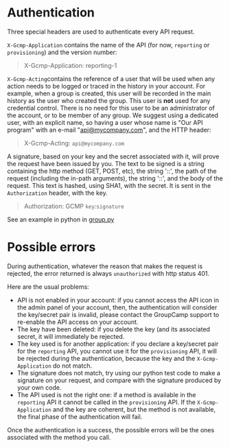# Authentication

Three special headers are used to authenticate every API request.

`X-Gcmp-Application` contains the name of the API (for now, `reporting` or
`provisioning`) and the version number:

> X-Gcmp-Application: reporting-1

`X-Gcmp-Acting`contains the reference of a user that will be used
when any action needs to be logged or traced in the history in your
account. For example, when a group is created, this user will be
recorded in the main history as the user who created the group. This
user is **not** used for any credential control. There is no need for
this user to be an administrator of the account, or to be member of
any group. We suggest using a dedicated user, with an explicit name,
so having a user whose name is "Our API program" with an e-mail
"api@mycompany.com", and the HTTP header:

> X-Gcmp-Acting: `api@mycompany.com`

A signature, based on your key and the secret associated with it, will
prove the request have been issued by you. The text to be signed is a
string containing the http method (GET, POST, etc), the string '::',
the path of the request (including the in-path arguments), the string
'::', and the body of the request. This text is hashed, using SHA1,
with the secret. It is sent in the `Authorization` header, with the
key.

> Authorization: GCMP `key`:`signature`

See an example in python in [group.py](../../group.py)

# Possible errors

During authentication, whatever the reason that makes the request
is rejected, the error returned is always `unauthorized` with http
status 401.

Here are the usual problems:

* API is not enabled in your account: if you cannot access the API
  icon in the admin panel of your account, then, the authentication
  will consider the key/secret pair is invalid, please contact the
  GroupCamp support to re-enable the API access on your account.
* The key have been deleted: if you delete the key (and its associated
  secret, it will immediately be rejected.
* The key used is for another application: if you declare a key/secret
  pair for the `reporting` API, you cannot use it for the `provisioning`
  API, it will be rejected during the authentication, because the key
  and the `X-Gcmp-Application` do not match.
* The signature does not match, try using our python test code to
  make a signature on your request, and compare with the signature
  produced by your own code.
* The API used is not the right one: if a method is available in the
  `reporting` API it cannot be called in the `provisioning` API. If
  the `X-Gcmp-Application` and the key are coherent, but the method
  is not available, the final phase of the authentication will fail.

Once the authentication is a success, the possible errors will be the ones
associated with the method you call.



